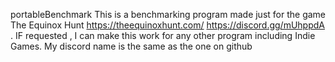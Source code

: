 portableBenchmark
This is a benchmarking program made just for the game The Equinox Hunt https://theequinoxhunt.com/ https://discord.gg/mUhppdA . IF requested , I can make this work for any other program including Indie Games.  My discord name is the same as the one on github
